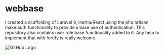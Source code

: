 # webbase
I created a scaffolding of Laravel 8, Inertia/React using the php artisan make:auth functionality to provide a base use of authentication. 
This repository also contains user role base functionality added to it. Any help to implement that with fortify is really welcome.

![GitHub Logo](https://user-images.githubusercontent.com/4842675/94345562-c165d180-fff4-11ea-84bf-05f473b01649.png)
